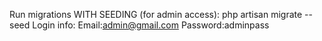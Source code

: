 Run migrations WITH SEEDING (for admin access):
    php artisan migrate --seed
Login info: 
    Email:admin@gmail.com 
    Password:adminpass

